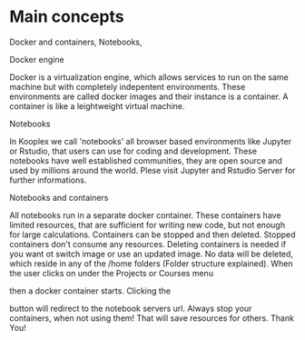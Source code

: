 Main concepts
========

Docker and containers, Notebooks,

Docker engine

Docker is a virtualization engine, which allows services to run on the same machine but with completely indepentent environments. These environments are called docker images and their instance is a container. A container is like a leightweight virtual machine.

Notebooks

In Kooplex we call 'notebooks' all browser based environments like Jupyter or Rstudio, that users can use for coding and development. These notebooks have well established communities, they are open source and used by millions around the world.
Plese visit Jupyter and Rstudio Server for further informations.

Notebooks and containers

All notebooks run in a separate docker container. These containers have limited resources, that are sufficient for writing new code, but not enough for large calculations. Containers can be stopped and then deleted. Stopped containers don't consume any resources. Deleting containers is needed if you want ot switch image or use an updated image. No data will be deleted, which reside in any of the /home folders (Folder structure explained).
When the user clicks on
under the Projects or Courses menu

then a docker container starts. Clicking the

button will redirect to the notebook servers url.
Always stop your containers, when not using them! That will save resources for others. Thank You!
